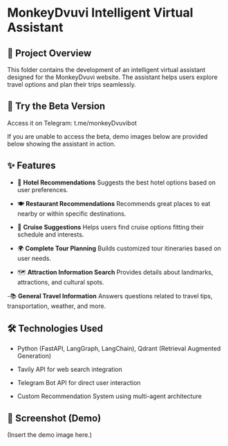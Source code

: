 # MonkeyDvuvi Intelligent Virtual Assistant
## 📁 Project Overview
This folder contains the development of an intelligent virtual assistant designed for the MonkeyDvuvi website. The assistant helps users explore travel options and plan their trips seamlessly.

## 🚀 Try the Beta Version
Access it on Telegram: t.me/monkeyDvuvibot

If you are unable to access the beta, demo images below are provided below showing the assistant in action.

## ✨ Features
- 🏨 **Hotel Recommendations**
Suggests the best hotel options based on user preferences.

- 🍽️ **Restaurant Recommendations**
Recommends great places to eat nearby or within specific destinations.

- 🚢 **Cruise Suggestions**
Helps users find cruise options fitting their schedule and interests.

- 🌍 **Complete Tour Planning**
Builds customized tour itineraries based on user needs.

- 🗺️ **Attraction Information Search**
Provides details about landmarks, attractions, and cultural spots.

-📚 **General Travel Information**
Answers questions related to travel tips, transportation, weather, and more.

## 🛠️ Technologies Used
- Python (FastAPI, LangGraph, LangChain), Qdrant (Retrieval Augmented Generation)

- Tavily API for web search integration

- Telegram Bot API for direct user interaction

- Custom Recommendation System using multi-agent architecture

## 📸 Screenshot (Demo)
(Insert the demo image here.)